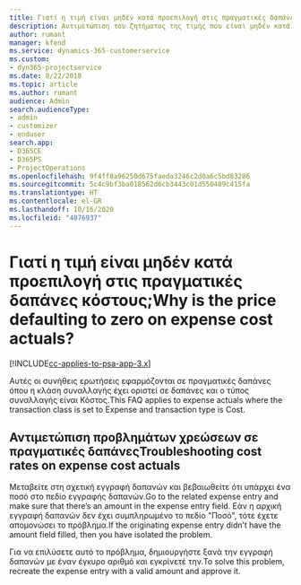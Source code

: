 ```yaml
---
title: Γιατί η τιμή είναι μηδέν κατά προεπιλογή στις πραγματικές δαπάνες κόστους;
description: Αντιμετώπιση του ζητήματος της τιμής που είναι μηδέν κατά προεπιλογή στις πραγματικές δαπάνες κόστους.
author: rumant
manager: kfend
ms.service: dynamics-365-customerservice
ms.custom:
- dyn365-projectservice
ms.date: 8/22/2018
ms.topic: article
ms.author: rumant
audience: Admin
search.audienceType:
- admin
- customizer
- enduser
search.app:
- D365CE
- D365PS
- ProjectOperations
ms.openlocfilehash: 9f4ff8a96250d675faeda3246c2d0a6c5bd83286
ms.sourcegitcommit: 5c4c9bf3ba018562d6cb3443c01d550489c415fa
ms.translationtype: HT
ms.contentlocale: el-GR
ms.lasthandoff: 10/16/2020
ms.locfileid: "4076937"
---
```

# <a name="why-is-the-price-defaulting-to-zero-on-expense-cost-actuals"></a><span data-ttu-id="a63f7-103">Γιατί η τιμή είναι μηδέν κατά προεπιλογή στις πραγματικές δαπάνες κόστους;</span><span class="sxs-lookup"><span data-stu-id="a63f7-103">Why is the price defaulting to zero on expense cost actuals?</span></span>

[!INCLUDE[cc-applies-to-psa-app-3.x](../includes/cc-applies-to-psa-app-3x.md)]

<span data-ttu-id="a63f7-104">Αυτές οι συνήθεις ερωτήσεις εφαρμόζονται σε πραγματικές δαπάνες όπου η κλάση συναλλαγής έχει οριστεί σε δαπάνες και ο τύπος συναλλαγής είναι Κόστος.</span><span class="sxs-lookup"><span data-stu-id="a63f7-104">This FAQ applies to expense actuals where the transaction class is set to Expense and transaction type is Cost.</span></span>

## <a name="troubleshooting-cost-rates-on-expense-cost-actuals"></a><span data-ttu-id="a63f7-105">Αντιμετώπιση προβλημάτων χρεώσεων σε πραγματικές δαπάνες</span><span class="sxs-lookup"><span data-stu-id="a63f7-105">Troubleshooting cost rates on expense cost actuals</span></span>

<span data-ttu-id="a63f7-106">Μεταβείτε στη σχετική εγγραφή δαπανών και βεβαιωθείτε ότι υπάρχει ένα ποσό στο πεδίο εγγραφής δαπανών.</span><span class="sxs-lookup"><span data-stu-id="a63f7-106">Go to the related expense entry and make sure that there’s an amount in the expense entry field.</span></span> <span data-ttu-id="a63f7-107">Εάν η αρχική εγγραφή δαπανών δεν έχει συμπληρωμένο το πεδίο "Ποσό", τότε έχετε απομονώσει το πρόβλημα.</span><span class="sxs-lookup"><span data-stu-id="a63f7-107">If the originating expense entry didn’t have the amount field filled, then you have isolated the problem.</span></span>
 
<span data-ttu-id="a63f7-108">Για να επιλύσετε αυτό το πρόβλημα, δημιουργήστε ξανά την εγγραφή δαπανών με έναν έγκυρο αριθμό και εγκρίνετέ την.</span><span class="sxs-lookup"><span data-stu-id="a63f7-108">To solve this problem, recreate the expense entry with a valid amount and approve it.</span></span>

